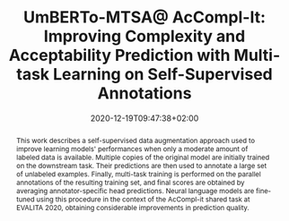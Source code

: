 ---
# Documentation: https://sourcethemes.com/academic/docs/managing-content/

title: "UmBERTo-MTSA@ AcCompl-It: Improving Complexity and Acceptability Prediction with Multi-task Learning on Self-Supervised Annotations"
authors: [Gabriele Sarti]
date: 2020-12-19T09:47:38+02:00
doi: ""

# Schedule page publish date (NOT publication's date).
publishDate: 2020-12-19T09:47:38+02:00

# Publication type.
# Legend: 0 = Uncategorized; 1 = Conference paper; 2 = Journal article;
# 3 = Preprint / Working Paper; 4 = Report; 5 = Book; 6 = Book section;
# 7 = Thesis; 8 = Patent
publication_types: ["1"]

# Publication name and optional abbreviated publication name.
publication: "In Proceedings of the Seventh Evaluation Campaign of Natural Language Processing and Speech Tools for Italian. Final Workshop (EVALITA 2020)"
publication_short: "In EVALITA 2020"

abstract: "This work describes a self-supervised data augmentation approach used to improve learning models' performances when only a moderate amount of labeled data is available. Multiple copies of the original model are initially trained on the downstream task. Their predictions are then used to annotate a large set of unlabeled examples. Finally, multi-task training is performed on the parallel annotations of the resulting training set, and final scores are obtained by averaging annotator-specific head predictions. Neural language models are fine-tuned using this procedure in the context of the AcCompl-it shared task at EVALITA 2020, obtaining considerable improvements in prediction quality."

# Summary. An optional shortened abstract.
summary: "This work describes a self-supervised data augmentation approach used to improve learning models' performances when only a moderate amount of labeled data is available."

tags: [Natural Language Processing, Deep Learning, Multi-task Learning, Transformers, Neural Language Models, Self-training]
categories: []
featured: false

# Custom links (optional).
#   Uncomment and edit lines below to show custom links.
# links:
# - name: Follow
#   url: https://twitter.com
#   icon_pack: fab
#   icon: twitter
links:
- name: ArXiv
  url: https://arxiv.org/abs/2011.05197
  icon_pack: fas
  icon: file-contract

url_pdf: http://ceur-ws.org/Vol-2765/paper92.pdf
url_code: https://github.com/gsarti/interpreting-complexity
url_dataset:
url_poster:
url_project:
url_slides:
url_source:
url_video: https://vimeo.com/487817662

# Featured image
# To use, add an image named `featured.jpg/png` to your page's folder. 
# Focal points: Smart, Center, TopLeft, Top, TopRight, Left, Right, BottomLeft, Bottom, BottomRight.
image:
  caption: ""
  focal_point: ""
  preview_only: false

# Associated Projects (optional).
#   Associate this publication with one or more of your projects.
#   Simply enter your project's folder or file name without extension.
#   E.g. `internal-project` references `content/project/internal-project/index.md`.
#   Otherwise, set `projects: []`.
projects: []

# Slides (optional).
#   Associate this publication with Markdown slides.
#   Simply enter your slide deck's filename without extension.
#   E.g. `slides: "example"` references `content/slides/example/index.md`.
#   Otherwise, set `slides: ""`.
slides: ""
---